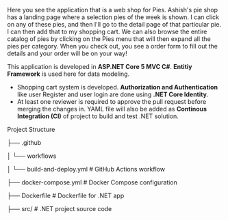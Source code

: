 Here you see the application that is a web shop for Pies.
Ashish's pie shop has a landing page where a selection pies of the week is shown. I can click on any of these pies, and then I'll go to the detail page of that particular pie. 
I can then add that to my shopping cart. We can also browse the entire catalog of pies by clicking on the Pies menu that will then expand all the pies per category.
When you check out, you see a order form to fill out the details and your order will be on your way!

This application is developed in **ASP.NET Core 5 MVC C#**. **Entitiy Framework** is used here for data modeling. 
- Shopping cart system is developed. **Authorization and Authentication** like user Register and user login are done using **.NET Core Identity**. 
- At least one reviewer is required to approve the pull request before merging the changes in. YAML file will also be added as **Continous Integration (CI)** of project to build and test .NET solution.

Project Structure

├── .github

│   └── workflows

│       └── build-and-deploy.yml   # GitHub Actions workflow

├── docker-compose.yml             # Docker Compose configuration

├── Dockerfile                     # Dockerfile for .NET app

├── src/                           # .NET project source code
